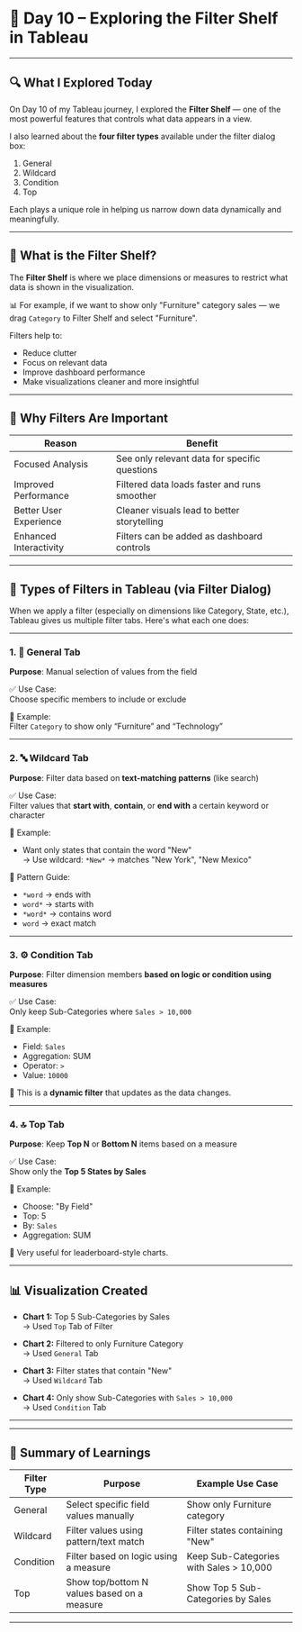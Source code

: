 # 📅 Day 10 – Exploring the Filter Shelf in Tableau

---

## 🔍 What I Explored Today

On Day 10 of my Tableau journey, I explored the **Filter Shelf** — one of the most powerful features that controls what data appears in a view.

I also learned about the **four filter types** available under the filter dialog box:

1. General  
2. Wildcard  
3. Condition  
4. Top  

Each plays a unique role in helping us narrow down data dynamically and meaningfully.

---

## 📘 What is the Filter Shelf?

The **Filter Shelf** is where we place dimensions or measures to restrict what data is shown in the visualization.

📊 For example, if we want to show only "Furniture" category sales — we drag `Category` to Filter Shelf and select "Furniture".

Filters help to:
- Reduce clutter  
- Focus on relevant data  
- Improve dashboard performance  
- Make visualizations cleaner and more insightful

---

## 🧠 Why Filters Are Important

| Reason                    | Benefit                                           |
|---------------------------|---------------------------------------------------|
| Focused Analysis          | See only relevant data for specific questions    |
| Improved Performance      | Filtered data loads faster and runs smoother     |
| Better User Experience    | Cleaner visuals lead to better storytelling      |
| Enhanced Interactivity    | Filters can be added as dashboard controls       |

---

## 🔎 Types of Filters in Tableau (via Filter Dialog)

When we apply a filter (especially on dimensions like Category, State, etc.), Tableau gives us multiple filter tabs. Here's what each one does:

---

### 1. 🔘 General Tab

**Purpose**: Manual selection of values from the field

✅ Use Case:  
Choose specific members to include or exclude

🧪 Example:  
Filter `Category` to show only “Furniture” and “Technology”

---

### 2. 🔤 Wildcard Tab

**Purpose**: Filter data based on **text-matching patterns** (like search)

✅ Use Case:  
Filter values that **start with**, **contain**, or **end with** a certain keyword or character

🧪 Example:  
- Want only states that contain the word "New"  
→ Use wildcard: `*New*` → matches "New York", "New Mexico"

📌 Pattern Guide:
- `*word` → ends with  
- `word*` → starts with  
- `*word*` → contains word  
- `word` → exact match

---

### 3. ⚙️ Condition Tab

**Purpose**: Filter dimension members **based on logic or condition using measures**

✅ Use Case:  
Only keep Sub-Categories where `Sales > 10,000`

🧪 Example:
- Field: `Sales`  
- Aggregation: SUM  
- Operator: `>`  
- Value: `10000`

📌 This is a **dynamic filter** that updates as the data changes.

---

### 4. 🔝 Top Tab

**Purpose**: Keep **Top N** or **Bottom N** items based on a measure

✅ Use Case:  
Show only the **Top 5 States by Sales**

🧪 Example:
- Choose: "By Field"
- Top: 5
- By: `Sales`
- Aggregation: SUM

📌 Very useful for leaderboard-style charts.

---

## 📊 Visualization Created

- **Chart 1:** Top 5 Sub-Categories by Sales  
  → Used `Top` Tab of Filter

- **Chart 2:** Filtered to only Furniture Category  
  → Used `General` Tab

- **Chart 3:** Filter states that contain "New"  
  → Used `Wildcard` Tab

- **Chart 4:** Only show Sub-Categories with `Sales > 10,000`  
  → Used `Condition` Tab

---
---

## 🧠 Summary of Learnings

| Filter Type  | Purpose                                      | Example Use Case                                 |
|--------------|----------------------------------------------|--------------------------------------------------|
| General      | Select specific field values manually         | Show only Furniture category                     |
| Wildcard     | Filter values using pattern/text match        | Filter states containing "New"                   |
| Condition    | Filter based on logic using a measure         | Keep Sub-Categories with Sales > 10,000          |
| Top          | Show top/bottom N values based on a measure   | Show Top 5 Sub-Categories by Sales               |

---

